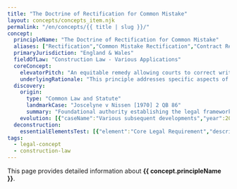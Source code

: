 ```yaml
---
title: "The Doctrine of Rectification for Common Mistake"
layout: concepts/concepts_item.njk
permalink: "/en/concepts/{{ title | slug }}/"
concept:
  principleName: "The Doctrine of Rectification for Common Mistake"
  aliases: ["Rectification","Common Mistake Rectification","Contract Rectification","Mutual Mistake"]
  primaryJurisdiction: "England & Wales"
  fieldOfLaw: "Construction Law - Various Applications"
  coreConcept:
    elevatorPitch: "An equitable remedy allowing courts to correct written contracts that fail to record the parties' true common intention due to mistake."
    underlyingRationale: "This principle addresses specific aspects of construction law relationships and liabilities, providing structured legal framework for the doctrine of rectification for common mistake issues."
  discovery:
    origin:
      type: "Common Law and Statute"
      landmarkCase: "Joscelyne v Nissen [1970] 2 QB 86"
      summary: "Foundational authority establishing the legal framework for the doctrine of rectification for common mistake in construction and commercial law contexts."
    evolution: [{"caseName":"Various subsequent developments","year":2000,"contribution":"Continued judicial and legislative refinement of the principle's application and scope in modern construction law."}]
  deconstruction:
    essentialElementsTest: [{"element":"Core Legal Requirement","description":"The fundamental requirement that must be established to successfully apply the doctrine of rectification for common mistake in construction law contexts."},{"element":"Factual Foundation","description":"The specific factual circumstances that must exist to trigger application of this legal principle."},{"element":"Legal Consequence Test","description":"The test for determining when the principle's legal consequences should apply to the particular circumstances."}]
tags: 
  - legal-concept
  - construction-law
---
```


This page provides detailed information about **{{ concept.principleName }}**.
